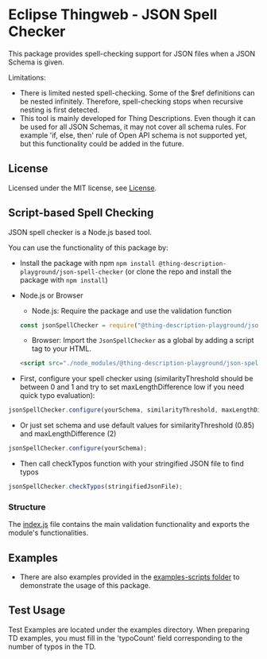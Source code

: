 # Eclipse Thingweb - JSON Spell Checker

This package provides spell-checking support for JSON files when a JSON Schema is given.


Limitations:

-   There is limited nested spell-checking. Some of the $ref definitions can be nested infinitely. Therefore, spell-checking stops when recursive nesting is first detected.
-   This tool is mainly developed for Thing Descriptions. Even though it can be used for all JSON Schemas, it may not cover all schema rules. For example 'if, else, then' rule of Open API schema is not supported yet, but this functionality could be added in the future.

## License

Licensed under the MIT license, see [License](../../LICENSE.md).

## Script-based Spell Checking

JSON spell checker is a Node.js based tool.

You can use the functionality of this package by:

-   Install the package with npm `npm install @thing-description-playground/json-spell-checker` (or clone the repo and install the package with `npm install`)
-   Node.js or Browser

    -   Node.js: Require the package and use the validation function

    ```javascript
    const jsonSpellChecker = require("@thing-description-playground/json-spell-checker");
    ```

    -   Browser: Import the `JsonSpellChecker` as a global by adding a script tag to your HTML.

    ```html
    <script src="./node_modules/@thing-description-playground/json-spell-checker/dist/web-bundle.min.js"></script>
    ```

-   First, configure your spell checker using (similarityThreshold should be between 0 and 1 and try to set maxLengthDifference low if you need quick typo evaluation):

```javascript
jsonSpellChecker.configure(yourSchema, similarityThreshold, maxLengthDifference);
```

-   Or just set schema and use default values for similarityThreshold (0.85) and maxLengthDifference (2)

```javascript
jsonSpellChecker.configure(yourSchema);
```

-   Then call checkTypos function with your stringified JSON file to find typos

```javascript
jsonSpellChecker.checkTypos(stringifiedJsonFile);
```

### Structure

The [index.js](./src/index.js) file contains the main validation functionality and exports the module's functionalities.

## Examples

-   There are also examples provided in the [examples-scripts folder](./examples/scripts/) to demonstrate the usage of this package.

## Test Usage

Test Examples are located under the examples directory.
When preparing TD examples, you must fill in the 'typoCount' field corresponding to the number of typos in the TD.
